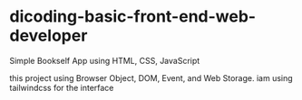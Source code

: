 # dicoding-basic-front-end-web-developer
Simple Bookself App using HTML, CSS, JavaScript


this project using Browser Object, DOM, Event, and Web Storage. iam using tailwindcss for the interface
